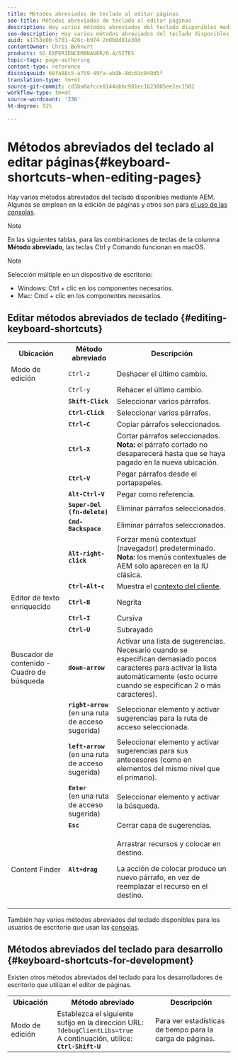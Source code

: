 ```yaml
---
title: Métodos abreviados de teclado al editar páginas
seo-title: Métodos abreviados de teclado al editar páginas
description: Hay varios métodos abreviados del teclado disponibles mediante AEM. Algunos se emplean en la edición de páginas y otros son para el uso de las consolas.
seo-description: Hay varios métodos abreviados del teclado disponibles mediante AEM. Algunos se emplean en la edición de páginas y otros son para el uso de las consolas.
uuid: a1753e0b-5701-426c-b974-2e8b8d81a30d
contentOwner: Chris Bohnert
products: SG_EXPERIENCEMANAGER/6.4/SITES
topic-tags: page-authoring
content-type: reference
discoiquuid: 68fa88c5-a759-49fa-ab9b-8dc63c049d5f
translation-type: tm+mt
source-git-commit: cd3ba0afcce0144abbc981ec1b23005ee2ec1502
workflow-type: tm+mt
source-wordcount: '336'
ht-degree: 91%

---
```



# Métodos abreviados del teclado al editar páginas{#keyboard-shortcuts-when-editing-pages}

Hay varios métodos abreviados del teclado disponibles mediante AEM. Algunos se emplean en la edición de páginas y otros son para [el uso de las consolas](/help/sites-classic-ui-authoring/author-env-keyboard-shortcuts.md).

>[!NOTE]
>
>En las siguientes tablas, para las combinaciones de teclas de la columna **Método abreviado**, las teclas Ctrl y Comando funcionan en macOS.

>[!NOTE]
>
>Selección múltiple en un dispositivo de escritorio:
>
>* Windows: Ctrl + clic en los componentes necesarios.
>* Mac: Cmd + clic en los componentes necesarios.

>



## Editar métodos abreviados de teclado {#editing-keyboard-shortcuts}

<table> 
 <tbody> 
  <tr> 
   <th>Ubicación</th> 
   <th>Método abreviado</th> 
   <th>Descripción</th> 
  </tr> 
  <tr> 
   <td>Modo de edición</td> 
   <td><code>Ctrl-z</code></td> 
   <td>Deshacer el último cambio.</td> 
  </tr> 
  <tr> 
   <td> </td> 
   <td><code>Ctrl-y</code></td> 
   <td>Rehacer el último cambio.</td> 
  </tr> 
  <tr> 
   <td> </td> 
   <td><strong><code>Shift-Click</code></strong></td> 
   <td>Seleccionar varios párrafos.</td> 
  </tr> 
  <tr> 
   <td> </td> 
   <td><strong><code>Ctrl-Click</code></strong></td> 
   <td>Seleccionar varios párrafos.</td> 
  </tr> 
  <tr> 
   <td> </td> 
   <td><strong><code>Ctrl-C</code></strong></td> 
   <td>Copiar párrafos seleccionados.</td> 
  </tr> 
  <tr> 
   <td> </td> 
   <td><strong><code>Ctrl-X</code></strong></td> 
   <td>Cortar párrafos seleccionados.<strong><br /> Nota:</strong> el párrafo cortado no desaparecerá hasta que se haya pagado en la nueva ubicación.</td> 
  </tr> 
  <tr> 
   <td> </td> 
   <td><strong><code>Ctrl-V</code></strong></td> 
   <td>Pegar párrafos desde el portapapeles.</td> 
  </tr> 
  <tr> 
   <td> </td> 
   <td><strong><code>Alt-Ctrl-V</code></strong></td> 
   <td>Pegar como referencia.</td> 
  </tr> 
  <tr> 
   <td> </td> 
   <td><strong><code>Super-Del (fn-delete)</code></strong></td> 
   <td>Eliminar párrafos seleccionados.</td> 
  </tr> 
  <tr> 
   <td> </td> 
   <td><strong><code>Cmd-Backspace</code></strong></td> 
   <td>Eliminar párrafos seleccionados.</td> 
  </tr> 
  <tr> 
   <td> </td> 
   <td><strong><code>Alt-right-click</code></strong></td> 
   <td>Forzar menú contextual (navegador) predeterminado.<br />
<strong>Nota:</strong> los menús contextuales de AEM solo aparecen en la IU clásica.</td> 
  </tr> 
  <tr> 
   <td> </td> 
   <td><strong><code>Ctrl-Alt-c</code></strong></td> 
   <td>Muestra el <a href="/help/sites-administering/client-context.md">contexto del cliente</a>.</td> 
  </tr> 
  <tr> 
   <td>Editor de texto enriquecido<br /> </td> 
   <td><strong><code>Ctrl-B</code></strong><br /> </td> 
   <td>Negrita</td> 
  </tr> 
  <tr> 
   <td> </td> 
   <td><strong><code>Ctrl-I</code></strong><br /> </td> 
   <td>Cursiva<br /> </td> 
  </tr> 
  <tr> 
   <td> </td> 
   <td><strong><code>Ctrl-U</code></strong><br /> </td> 
   <td>Subrayado</td> 
  </tr> 
  <tr> 
   <td>Buscador de contenido - Cuadro de búsqueda</td> 
   <td><strong><code>down-arrow</code></strong></td> 
   <td>Activar una lista de sugerencias. Necesario cuando se especifican demasiado pocos caracteres para activar la lista automáticamente (esto ocurre cuando se especifican 2 o más caracteres).</td> 
  </tr> 
  <tr> 
   <td> </td> 
   <td><strong><code>right-arrow</code></strong><br /> (en una ruta de acceso sugerida)</td> 
   <td>Seleccionar elemento y activar sugerencias para la ruta de acceso seleccionada.</td> 
  </tr> 
  <tr> 
   <td> </td> 
   <td><strong><code>left-arrow</code></strong><br /> (en una ruta de acceso sugerida)</td> 
   <td>Seleccionar elemento y activar sugerencias para sus antecesores (como en elementos del mismo nivel que el primario).</td> 
  </tr> 
  <tr> 
   <td> </td> 
   <td><strong><code>Enter</code></strong><br /> (en una ruta de acceso sugerida)</td> 
   <td>Seleccionar elemento y activar la búsqueda.</td> 
  </tr> 
  <tr> 
   <td> </td> 
   <td><strong><code>Esc</code></strong></td> 
   <td>Cerrar capa de sugerencias.</td> 
  </tr> 
  <tr> 
   <td>Content Finder<br /> </td> 
   <td><strong><code>Alt+drag</code></strong></td> 
   <td><p>Arrastrar recursos y colocar en destino.</p> <p>La acción de colocar produce un nuevo párrafo, en vez de reemplazar el recurso en el destino.</p> </td> 
  </tr> 
 </tbody> 
</table>

También hay varios métodos abreviados del teclado disponibles para los usuarios de escritorio que usan las [consolas](/help/sites-classic-ui-authoring/author-env-keyboard-shortcuts.md).

## Métodos abreviados del teclado para desarrollo {#keyboard-shortcuts-for-development}

Existen otros métodos abreviados del teclado para los desarrolladores de escritorio que utilizan el editor de páginas.

<table> 
 <tbody> 
  <tr> 
   <th>Ubicación</th> 
   <th>Método abreviado</th> 
   <th>Descripción</th> 
  </tr> 
  <tr> 
   <td>Modo de edición</td> 
   <td>Establezca el siguiente sufijo en la dirección URL:<br /> <code>?debugClientLibs=true</code><br /> A continuación, utilice:<br /> <strong><code>Ctrl-Shift-U</code></strong></td> 
   <td>Para ver estadísticas de tiempo para la carga de páginas.</td> 
  </tr> 
 </tbody> 
</table>

